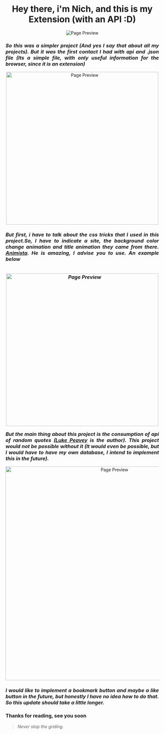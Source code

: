 <h1 align="center"> Hey there, i'm Nich, and this is my Extension (with an API :D) </h1>
<p align="center">
  <img src="https://github.com/italicnich/Random-quote-extension/blob/main/readmeimg/img-gif.gif" alt="Page Preview">
</p>
  
 <h3 align="justify"> <i> So this was a simpler project (And yes I say that about all my projects). But it was the first contact I had with api and .json file (Its a simple file, with only useful information for the browser, since it is an extension) </i> </h3>
 <p align="center">
  <img src="https://github.com/italicnich/Random-quote-extension/blob/main/readmeimg/json.png" alt="Page Preview" height="500">
</p>
<h3 align="justify"> <i> But first, i have to talk about the css tricks that I used in this project.So, I have to indicate a site, the background color change animation and title animation they came from there. <a href="https://animista.net"> Animista</a>. He is amazing, I advise you to use. An example below <br><br>
<p align="center">
  <img src="https://github.com/italicnich/Random-quote-extension/blob/main/readmeimg/bg-color.png" alt="Page Preview" height="500">
</p>
But the main thing about this project is the consumption of api of random quotes <a href="https://github.com/lukePeavey/quotable"> (Luke Peavey</a> is the author). This project would not be possible without it (It would even be possible, but I would have to have my own database, I intend to implement this in the future).</i> </h3>
<p align="center">
  <img src="https://github.com/italicnich/Random-quote-extension/blob/main/readmeimg/api.png" alt="Page Preview" width="700">
</p>
<h3 align="justify"><i>I would like to implement a bookmark button and maybe a like button in the future, but honestly I have no idea how to do that. So this update should take a little longer.</i></h3>
<h3 align="justify">
Thanks for reading, see you soon
</h3>

> *Never stop the griding.*
